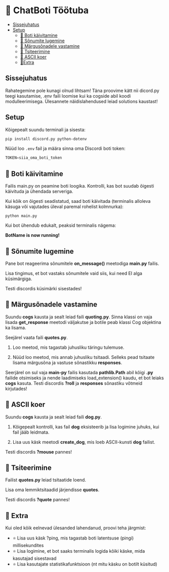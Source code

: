 # 🚀 ChatBoti Töötuba

- [Sissejuhatus](#sissejuhatus)
- [Setup](#Setup)
    - [🤖 Boti käivitamine](#-Boti-käivitamine)
    - [💬 Sõnumite lugemine](#-Sõnumite-lugemine)
    - [🎲 Märgusõnadele vastamine](#-Märgusõnadele-vastamine)
    - [📜 Tsiteerimine](#-Tsiteerimine)
    - [🐶 ASCII koer](#-ASCII-koer)
    - [🔄Extra](#-Extra)


## Sissejuhatus
Rahategemine pole kunagi olnud lihtsam!
Täna proovime kätt nii dicord.py teegi kasutamise, .env faili loomise kui ka cogside abil koodi modulleerimisega.
Ülesannete näidislahendused leiad solutions kaustast!

## Setup
Kõigepealt suundu terminali ja sisesta:
````bash
pip install discord.py python-dotenv
````
Nüüd loo `.env` fail ja määra sinna oma Discordi boti token:
````py
TOKEN=siia_oma_boti_token
````

## 🤖 Boti käivitamine
Failis main.py on peamine boti loogika. Kontrolli, kas bot suudab õigesti käivituda ja ühendada serveriga.

Kui kõik on õigesti seadistatud, saad boti käivitada (terminalis alloleva käsuga või vajutades üleval paremal rohelist kolmnurka):
````
python main.py
````
Kui bot ühendub edukalt, peaksid terminalis nägema:

__BotName is now running!__

## 💬 Sõnumite lugemine
Pane bot reageerima sõnumitele __on_message()__ meetodiga __main.py__ failis.

Lisa tingimus, et bot vastaks sõnumitele vaid siis, kui need EI alga küsimärgiga.

Testi discordis küsimärki sisestades!

## 🎲 Märgusõnadele vastamine
Suundu __cogs__ kausta ja sealt leiad faili __quoting.py__. Sinna klassi on vaja lisada __get_response__ meetodi väljakutse ja botile peab klassi Cog objektina ka lisama. 

Seejärel vaata faili __quotes.py__.

1. Loo meetod, mis tagastab juhusliku täringu tulemuse.

2. Nüüd loo meetod, mis annab juhusliku tsitaadi. Selleks pead tsitaate lisama märgusõna ja vastuse sõnastikku __responses__.

Seerjärel on sul vaja __main-py__ failis kasutada __pathlib.Path__ abil kõigi __.py__ failide otsimiseks ja nende laadimiseks load_extension() kaudu, et bot leiaks __cogs__ kasuta.
Testi discordis __?roll__ ja __responses__ sõnastiku võtmeid kirjutades!

## 🐶 ASCII koer
Suundu __cogs__ kausta ja sealt leiad faili __dog.py__. 

1. Kõigepealt kontrolli, kas fail __dog__ eksisteerib ja lisa logimine juhuks, kui fail jääb leidmata.

2. Lisa uus käsk meetodi __create_dog__, mis loeb ASCII-kunsti __dog__ failist.

Testi discordis __?mouse__ pannes!

## 📜 Tsiteerimine
Failist __quotes.py__ leiad tsitaatide loend.

Lisa oma lemmiktsitaadid järjendisse __quotes__.

Testi discordis __?quote__ pannes!

## 🔄 Extra
Kui oled kõik eelnevad ülesanded lahendanud, proovi teha järgmist:
- ⭐ Lisa uus käsk ?ping, mis tagastab boti latentsuse (pingi) millisekundites
- ⭐ Lisa logimine, et bot saaks terminalis logida kõiki käske, mida kasutajad sisestavad
- ⭐ Lisa kasutajate statistikafunktsioon (nt mitu käsku on botilt küsitud)